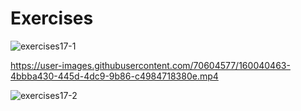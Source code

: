 # Exercises
![exercises17-1](https://user-images.githubusercontent.com/70604577/160040249-40643657-777b-43dd-a69c-503af5f11ebe.png)

https://user-images.githubusercontent.com/70604577/160040463-4bbba430-445d-4dc9-9b86-c4984718380e.mp4

![exercises17-2](https://user-images.githubusercontent.com/70604577/160040519-d9b7c674-11ba-4606-ae21-00aea68f6c10.png)

